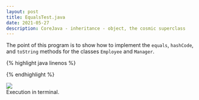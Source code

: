 ```yaml
---
layout: post
title: EqualsTest.java
date: 2021-05-27
description: CoreJava - inheritance - object, the cosmic superclass
---
```

The point of this program is to show how to implement the `equals`, `hashCode`, and `toString` methods for the classes `Employee` and `Manager`.

{% highlight java linenos %}



{% endhighlight %}

<div class="row mt-3">
    <div class="col-sm mt-3 mt-md-0">
        <img class="img-fluid rounded z-depth-1" src="{{ site.baseurl }}/assets/img/blog2-p1.png">
    </div>
</div>
<div class="caption">
    Execution in terminal.
</div>
